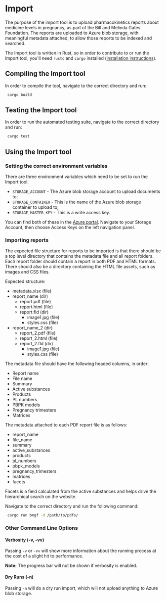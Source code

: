 # Import

The purpose of the import tool is to upload pharmacokinetics reports about medicine levels in pregnancy, as part of the Bill and Melinda Gates Foundation. The reports are uploaded to Azure blob storage, with meaningful metadata attached, to allow those reports to be indexed and searched.

The Import tool is written in Rust, so in order to contribute to or run the Import tool, you'll need `rustc` and `cargo` installed ([installation instructions](https://doc.rust-lang.org/cargo/getting-started/installation.html)).

## Compiling the Import tool

In order to compile the tool, navigate to the correct directory and run:

```sh
 cargo build
```

## Testing the Import tool

In order to run the automated testing suite, navigate to the correct directory and run:

```sh
 cargo test
```

## Using the Import tool

### Setting the correct environment variables

There are three environment variables which need to be set to run the Import tool:

- `STORAGE_ACCOUNT` - The Azure blob storage account to upload documents to;
- `STORAGE_CONTAINER` - This is the name of the Azure blob storage container to upload to;
- `STORAGE_MASTER_KEY` - This is a write access key.

You can find both of these in the [Azure portal](https://portal.azure.com). Navigate to your Storage Account, then choose Access Keys on the left navigation panel.

### Importing reports

The expected file structure for reports to be imported is that there should be a top level directory that contains the metadata file and all report folders. Each report folder should contain a report in both PDF and HTML formats. There should also be a directory containing the HTML file assets, such as images and CSS files.

Expected structure:

- metadata.xlsx (file)
- report_name (dir)
  - report.pdf (file)
  - report.html (file)
  - report.fld (dir)
    - image1.jpg (file)
    - styles.css (file)
- report_name_2 (dir)
  - report_2.pdf (file)
  - report_2.html (file)
  - report_2.fld (dir)
    - image1.jpg (file)
    - styles.css (file)

The metadata file should have the following headed columns, in order:

- Report name
- File name
- Summary
- Active substances
- Products
- PL numbers
- PBPK models
- Pregnancy trimesters
- Matrices

The metadata attached to each PDF report file is as follows:

- report_name
- file_name
- summary
- active_substances
- products
- pl_numbers
- pbpk_models
- pregnancy_trimesters
- matrices
- facets

Facets is a field calculated from the active substances and helps drive the hierarchical search on the website.

Navigate to the correct directory and run the following command:

```sh
 cargo run bmgf -d /path/to/pdfs/
```

### Other Command Line Options

#### Verbosity (-v, -vv)

Passing `-v` or `-vv` will show more information about the running process at the cost of a slight hit to performance.

**Note:** The progress bar will not be shown if verbosity is enabled.

#### Dry Runs (-n)

Passing `-n` will do a dry run import, which will not upload anything to Azure blob storage.

